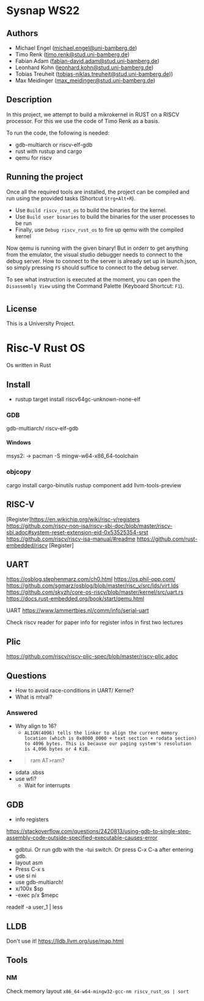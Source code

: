 # Sysnap WS22

## Authors

- Michael Engel (michael.engel@uni-bamberg.de)
- Timo Renk (timo.renk@stud.uni-bamberg.de)
- Fabian Adam (fabian-david.adam@stud.uni-bamberg.de)
- Leonhard Kohn (leonhard.kohn@stud.uni-bamberg.de)
- Tobias Treuheit (tobias-niklas.treuheit@stud.uni-bamberg.de))
- Max Meidinger (max_meidinger@stud.uni-bamberg.de)

## Description

In this project, we attempt to build a mikrokernel in RUST on a RISCV processor. For this we use the code of Timo Renk as a basis.

To run the code, the following is needed:

- gdb-multiarch or riscv-elf-gdb
- rust with rustup and cargo
- qemu for riscv

## Running the project
Once all the required tools are installed, the project can be compiled and run using the provided tasks (Shortcut `Strg+Alt+R`).

- Use `Build riscv_rust_os` to build the binaries for the kernel.
- Use `Build user binaries` to build the binaries for the user processes to be run
- Finally, use `Debug riscv_rust_os` to fire up qemu with the compiled kernel

Now qemu is running with the given binary! But in orderr to get anything from the emulator, the visual studio debugger needs to connect to the debug server.
How to connect to the server is already set up in launch.json, so simply pressing `F5` should suffice to connect to the debug server.

To see what instruction is executed at the moment, you can open the `Disassembly View` using the Command Palette (Keyboard Shortcut: `F1`). 

#
## License

This is a University Project.

#

#



# Risc-V Rust OS

Os written in Rust

## Install

- rustup target install riscv64gc-unknown-none-elf

### GDB

gdb-multiarch/ riscv-elf-gdb

#### Windows

msys2: -> pacman -S mingw-w64-x86_64-toolchain

### objcopy

cargo install cargo-binutils
rustup component add llvm-tools-preview

## RISC-V

[Register]<https://en.wikichip.org/wiki/risc-v/registers>
<https://github.com/riscv-non-isa/riscv-sbi-doc/blob/master/riscv-sbi.adoc#system-reset-extension-eid-0x53525354-srst>
<https://github.com/riscv/riscv-isa-manual/#readme>
<https://github.com/rust-embedded/riscv>
[Register]

## UART

<https://osblog.stephenmarz.com/ch0.html>
<https://os.phil-opp.com/>
<https://github.com/sgmarz/osblog/blob/master/risc_v/src/lds/virt.lds>
<https://github.com/skyzh/core-os-riscv/blob/master/kernel/src/uart.rs>
<https://docs.rust-embedded.org/book/start/qemu.html>

UART
<https://www.lammertbies.nl/comm/info/serial-uart>

Check riscv reader for paper info for register infos in first two lectures

## Plic

<https://github.com/riscv/riscv-plic-spec/blob/master/riscv-plic.adoc>

## Questions

- How to avoid race-conditions in UART/ Kernel?
- What is mtval?

### Answered

- Why align to 16?
  - `ALIGN(4096) tells the linker to align the current memory location (which is
       0x8000_0000 + text section + rodata section) to 4096 bytes. This is because our paging
       system's resolution is 4,096 bytes or 4 KiB.`
- >ram AT>ram?
- sdata .sbss
- use wfi?
  - Wait for interrupts

## GDB

- info registers

<https://stackoverflow.com/questions/2420813/using-gdb-to-single-step-assembly-code-outside-specified-executable-causes-error>

- gdbtui. Or run gdb with the -tui switch. Or press C-x C-a after entering gdb.
- layout asm
- Press C-x s
- use si ni
- use gdb-multiarch!
- x/100x $sp
- -exec p/x $mepc

readelf -a user_1 | less

## LLDB

Don't use it!
<https://lldb.llvm.org/use/map.html>

## Tools

### NM



Check memory layout
```x86_64-w64-mingw32-gcc-nm riscv_rust_os | sort```
